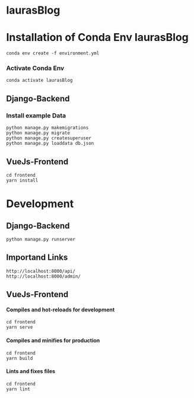 # laurasBlog

# Installation of Conda Env laurasBlog
```
conda env create -f environment.yml
```

### Activate Conda Env
```
conda activate laurasBlog
```

## Django-Backend
### Install example Data
```
python manage.py makemigrations
python manage.py migrate
python manage.py createsuperuser
python manage.py loaddata db.json
```

## VueJs-Frontend
```
cd frontend
yarn install
```

# Development

## Django-Backend
```
python manage.py runserver
```

## Importand Links
```
http://localhost:8000/api/
http://localhost:8000/admin/
```

## VueJs-Frontend

#### Compiles and hot-reloads for development
```
cd frontend
yarn serve
```

#### Compiles and minifies for production
```
cd frontend
yarn build
```

#### Lints and fixes files
```
cd frontend
yarn lint
```